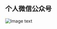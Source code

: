 ## 个人微信公众号
![Image text](https://raw.githubusercontent.com/zsama-pp/img/master/qrcode_for_gh_f90571f9f979_258.jpg)

